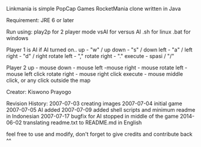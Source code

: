 Linkmania is simple PopCap Games RocketMania clone written in Java

Requirement: JRE 6 or later

Run using:
  play2p for 2 player mode
  vsAI for versus AI
  .sh for linux
  .bat for windows

Player 1 is AI if AI turned on..
  up - "w" / up 
  down - "s" / down
  left - "a" / left
  right - "d" / right
  rotate left - ","
  rotate right - "."
  execute - spasi / "/"
  
Player 2
  up - mouse
  down - mouse
  left -mouse
  right - mouse
  rotate left - mouse left click
  rotate right - mouse right click
  execute - mouse middle click, or any click outside the map
  
Creator: Kiswono Prayogo

Revision History:
  2007-07-03 creating images
  2007-07-04 initial game
  2007-07-05 AI added
  2007-07-09 added shell scripts and minimum readme in Indonesian
  2007-07-17 bugfix for AI stopped in middle of the game
  2014-06-02 translating readme.txt to README.md in English

feel free to use and modify, don't forget to give credits and contribute back ^^


